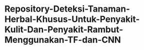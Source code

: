 # Repository-Deteksi-Tanaman-Herbal-Khusus-Untuk-Penyakit-Kulit-Dan-Penyakit-Rambut-Menggunakan-TF-dan-CNN
